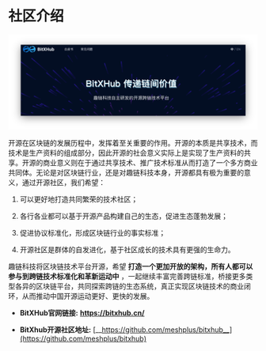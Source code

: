 # 社区介绍
![](../assets/community.png)

开源在区块链的发展历程中，发挥着至关重要的作用。开源的本质是共享技术，而技术是生产资料的组成部分，因此开源的社会意义实际上是实现了生产资料的共享。开源的商业意义则在于通过共享技术、推广技术标准从而打造了一个多方商业共同体。无论是对区块链行业，还是对趣链科技本身，开源都具有极为重要的意义，通过开源社区，我们希望：

1. 可以更好地打造共同繁荣的技术社区；

1. 各行各业都可以基于开源产品构建自己的生态，促进生态蓬勃发展；

1. 促进协议标准化，形成区块链行业的事实标准；

1. 开源社区是群体的自发进化，基于社区成长的技术具有更强的生命力。


趣链科技将区块链技术平台开源，希望 **打造一个更加开放的架构，所有人都可以参与到跨链技术标准化和革新运动中** ，一起继续丰富完善跨链标准，桥接更多类型各异的区块链平台，共同探索跨链的生态系统，真正实现区块链技术的商业闭环，从而推动中国开源运动更好、更快的发展。



-  **BitXHub官网链接:**     [ **https://bitxhub.cn/** ](https://bitxhub.cn/)



- **BitXhub开源社区地址:**     [__https://github.com/meshplus/bitxhub__](https://github.com/meshplus/bitxhub)
